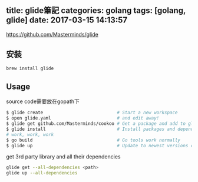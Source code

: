 title: glide筆記
categories: golang
tags: [golang, glide]
date: 2017-03-15 14:13:57
---

https://github.com/Masterminds/glide

## 安裝
``` bash
brew install glide
```

## Usage
source code需要放在gopath下
``` bash
$ glide create                            # Start a new workspace
$ open glide.yaml                         # and edit away!
$ glide get github.com/Masterminds/cookoo # Get a package and add to glide.yaml
$ glide install                           # Install packages and dependencies
# work, work, work
$ go build                                # Go tools work normally
$ glide up                                # Update to newest versions of the package
```

get 3rd party library and all their dependencies
``` sh
glide get --all-dependencies <path>
glide up --all-dependencies
```